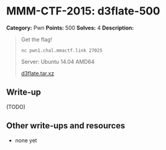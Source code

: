 # MMM-CTF-2015: d3flate-500

**Category:** Pwn
**Points:** 500
**Solves:** 4
**Description:**

> Get the flag!
> 
> `nc pwn1.chal.mmactf.link 27025`
>
> Server: Ubuntu 14.04 AMD64
>
> [d3flate.tar.xz](perfect-matching.7z-16e8e568e0bd126f828e649b91fbd0ef717cd0329d4f72f74bc5a90523e5e927)
>
>


## Write-up

(TODO)

## Other write-ups and resources

* none yet
